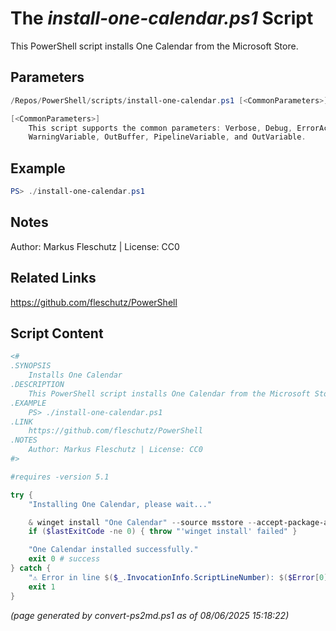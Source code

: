 The *install-one-calendar.ps1* Script
===========================

This PowerShell script installs One Calendar from the Microsoft Store.

Parameters
----------
```powershell
/Repos/PowerShell/scripts/install-one-calendar.ps1 [<CommonParameters>]

[<CommonParameters>]
    This script supports the common parameters: Verbose, Debug, ErrorAction, ErrorVariable, WarningAction, 
    WarningVariable, OutBuffer, PipelineVariable, and OutVariable.
```

Example
-------
```powershell
PS> ./install-one-calendar.ps1

```

Notes
-----
Author: Markus Fleschutz | License: CC0

Related Links
-------------
https://github.com/fleschutz/PowerShell

Script Content
--------------
```powershell
<#
.SYNOPSIS
	Installs One Calendar
.DESCRIPTION
	This PowerShell script installs One Calendar from the Microsoft Store.
.EXAMPLE
	PS> ./install-one-calendar.ps1
.LINK
	https://github.com/fleschutz/PowerShell
.NOTES
	Author: Markus Fleschutz | License: CC0
#>

#requires -version 5.1

try {
	"Installing One Calendar, please wait..."

	& winget install "One Calendar" --source msstore --accept-package-agreements --accept-source-agreements
	if ($lastExitCode -ne 0) { throw "'winget install' failed" }

	"One Calendar installed successfully."
	exit 0 # success
} catch {
	"⚠️ Error in line $($_.InvocationInfo.ScriptLineNumber): $($Error[0])"
	exit 1
}
```

*(page generated by convert-ps2md.ps1 as of 08/06/2025 15:18:22)*

